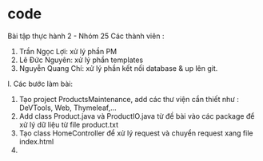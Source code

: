 # code
Bài tập thực hành 2 - Nhóm 25
Các thành viên :
1. Trần Ngọc Lợi: xử lý phần PM
2. Lê Đức Nguyên: xử lý phần templates
3. Nguyễn Quang Chí: xử lý phần kết nối database & up lên git.

I. Các bước làm bài:
1. Tạo project ProductsMaintenance, add các thư viện cần thiết như : DeVTools, Web, Thymeleaf,...
2. Add class Product.java và ProductIO.java từ đề bài vào các package để xử lý dữ liệu từ file product.txt
3. Tạo class HomeController để xử lý request và chuyển request xang file index.html
4. 
